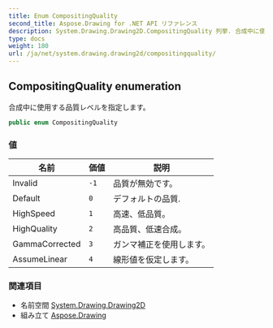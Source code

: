 ```yaml
---
title: Enum CompositingQuality
second_title: Aspose.Drawing for .NET API リファレンス
description: System.Drawing.Drawing2D.CompositingQuality 列挙. 合成中に使用する品質レベルを指定します
type: docs
weight: 180
url: /ja/net/system.drawing.drawing2d/compositingquality/
---
```

## CompositingQuality enumeration

合成中に使用する品質レベルを指定します。

```csharp
public enum CompositingQuality
```

### 値

| 名前 | 価値 | 説明 |
| --- | --- | --- |
| Invalid | `-1` | 品質が無効です。 |
| Default | `0` | デフォルトの品質. |
| HighSpeed | `1` | 高速、低品質。 |
| HighQuality | `2` | 高品質、低速合成。 |
| GammaCorrected | `3` | ガンマ補正を使用します。 |
| AssumeLinear | `4` | 線形値を仮定します。 |

### 関連項目

* 名前空間 [System.Drawing.Drawing2D](../../system.drawing.drawing2d/)
* 組み立て [Aspose.Drawing](../../)


